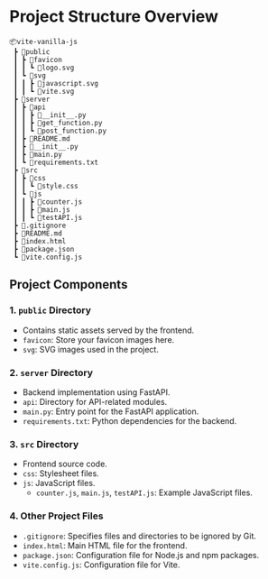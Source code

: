 # Project Structure Overview

```
📦vite-vanilla-js
 ┣ 📂public
 ┃ ┣ 📂favicon
 ┃ ┃ ┗ 📜logo.svg
 ┃ ┗ 📂svg
 ┃ ┃ ┣ 📜javascript.svg
 ┃ ┃ ┗ 📜vite.svg
 ┣ 📂server
 ┃ ┣ 📂api
 ┃ ┃ ┣ 📜__init__.py
 ┃ ┃ ┣ 📜get_function.py
 ┃ ┃ ┗ 📜post_function.py
 ┃ ┣ 📜README.md
 ┃ ┣ 📜__init__.py
 ┃ ┣ 📜main.py
 ┃ ┗ 📜requirements.txt
 ┣ 📂src
 ┃ ┣ 📂css
 ┃ ┃ ┗ 📜style.css
 ┃ ┗ 📂js
 ┃ ┃ ┣ 📜counter.js
 ┃ ┃ ┣ 📜main.js
 ┃ ┃ ┗ 📜testAPI.js
 ┣ 📜.gitignore
 ┣ 📜README.md
 ┣ 📜index.html
 ┣ 📜package.json
 ┗ 📜vite.config.js
```

## Project Components

### 1. `public` Directory

-   Contains static assets served by the frontend.
-   `favicon`: Store your favicon images here.
-   `svg`: SVG images used in the project.

### 2. `server` Directory

-   Backend implementation using FastAPI.
-   `api`: Directory for API-related modules.
-   `main.py`: Entry point for the FastAPI application.
-   `requirements.txt`: Python dependencies for the backend.

### 3. `src` Directory

-   Frontend source code.
-   `css`: Stylesheet files.
-   `js`: JavaScript files.
    -   `counter.js`, `main.js`, `testAPI.js`: Example JavaScript files.

### 4. Other Project Files

-   `.gitignore`: Specifies files and directories to be ignored by Git.
-   `index.html`: Main HTML file for the frontend.
-   `package.json`: Configuration file for Node.js and npm packages.
-   `vite.config.js`: Configuration file for Vite.
